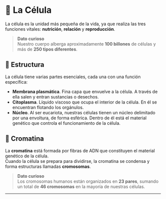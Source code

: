 # 🌱 La Célula

La célula es la unidad más pequeña de la vida, ya que realiza las tres funciones vitales: **nutrición**, **relación** y **reproducción**.

> **Dato curioso**  
> Nuestro cuerpo alberga aproximadamente **100 billones** de células y más de **250 tipos diferentes**.


## 🧩 Estructura

La célula tiene varias partes esenciales, cada una con una función específica:

* **Membrana plasmática**. Fina capa que envuelve a la célula. A través de ella salen y entran sustancias o desechos.
* **Citoplasma**. Líquido viscoso que ocupa el interior de la célula. En él se encuentran flotando los orgánulos.
* **Núcleo**. Al ser eucariota, nuestras células tienen un núcleo delimitado por una envoltura, de forma esférica. Dentro de él está el material genético que controla el funcionamiento de la célula.


## 🧬 Cromatina

La **cromatina** está formada por fibras de ADN que constituyen el material genético de la célula.  
Cuando la célula se prepara para dividirse, la cromatina se condensa y forma estructuras llamadas **cromosomas**.


> **Dato curioso**  
> Los cromosomas humanos están organizados en **23 pares**, sumando un total de **46 cromosomas** en la mayoría de nuestras células.

---
